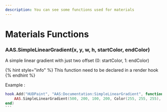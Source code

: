 ```yaml
---
description: You can see some functions used for materials
---
```

# Materials Functions

### AAS.SimpleLinearGradient(x, y, w, h, startColor, endColor)
A simple linear gradient with just two offset (0: startColor, 1: endColor)

{% hint style="info" %}
This function need to be declared in a render hook
{% endhint %}

<!-- | Types | Arguments | Descriptions |
| :--- | :--- | :--- |
| number | **x** | The X position of the linear gradient |
| number | **y** | The Y position of the linear gradient |
| number | **w** | The width of the linear gradient |
| number | **h** | The height of the linear gradient |
| color | **startColor** | The start color of the gradient (up) |
| color | **endColor** | The end color of the gradient (down) | -->

Example :

```lua
hook.Add("HUDPaint", "AAS:Documentation:SimpleLinearGradient", function()
    AAS.SimpleLinearGradient(500, 200, 100, 200, Color(255, 255, 255), Color(0, 0, 0))
end)
```​